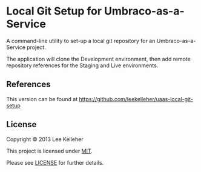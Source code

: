 # Local Git Setup for Umbraco-as-a-Service

A command-line utility to set-up a local git repository for an Umbraco-as-a-Service project.

The application will clone the Development environment, then add remote repository references for the Staging and Live environments.

## References
This version can be found at https://github.com/leekelleher/uaas-local-git-setup

## License
Copyright &copy; 2013 Lee Kelleher<br/>

This project is licensed under [MIT](http://opensource.org/licenses/MIT).

Please see [LICENSE](LICENSE.md) for further details.

